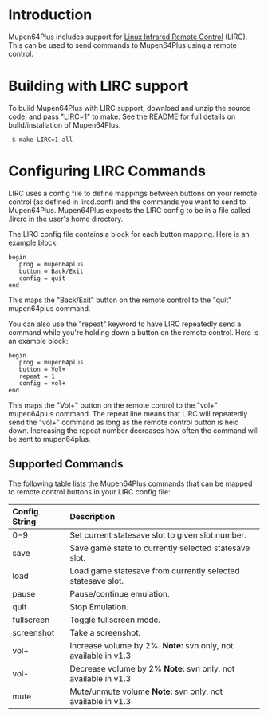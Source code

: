 # Introduction #

Mupen64Plus includes support for [Linux Infrared Remote Control](http://www.lirc.org) (LIRC). This can be used to send commands to Mupen64Plus using a remote control.


# Building with LIRC support #

To build Mupen64Plus with LIRC support, download and unzip the source code, and pass "LIRC=1" to make. See the [README](README.md) for full details on build/installation of Mupen64Plus.

```
 $ make LIRC=1 all
```

# Configuring LIRC Commands #

LIRC uses a config file to define mappings between buttons on your remote control (as defined in lircd.conf) and the commands you want to send to Mupen64Plus. Mupen64Plus expects the LIRC config to be in a file called .lircrc in the user's home directory.

The LIRC config file contains a block for each button mapping. Here is an example block:

```
begin
   prog = mupen64plus
   button = Back/Exit
   config = quit
end
```

This maps the "Back/Exit" button on the remote control to the "quit" mupen64plus command.

You can also use the "repeat" keyword to have LIRC repeatedly send a command while you're holding down a button on the remote control. Here is an example block:

```
begin
   prog = mupen64plus
   button = Vol+
   repeat = 1
   config = vol+
end
```

This maps the "Vol+" button on the remote control to the "vol+" mupen64plus command. The repeat line means that LIRC will repeatedly send the "vol+" command as long as the remote control button is held down. Increasing the repeat number decreases how often the command will be sent to mupen64plus.

## Supported Commands ##

The following table lists the Mupen64Plus commands that can be mapped to remote control buttons in your LIRC config file:

| **Config String** | **Description** |
|:------------------|:----------------|
| 0-9 | Set current statesave slot to given slot number. |
| save | Save game state to currently selected statesave slot. |
| load | Load game statesave from currently selected statesave slot. |
| pause | Pause/continue emulation. |
| quit | Stop Emulation. |
| fullscreen | Toggle fullscreen mode. |
| screenshot | Take a screenshot. |
| vol+ | Increase volume by 2%. **Note:** svn only, not available in v1.3 |
| vol- | Decrease volume by 2% **Note:** svn only, not available in v1.3 |
| mute | Mute/unmute volume **Note:** svn only, not available in v1.3 |